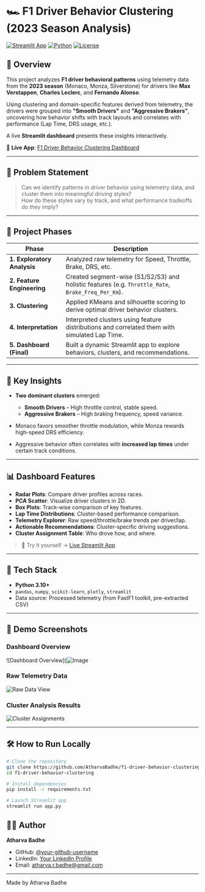 # 🏎️ F1 Driver Behavior Clustering (2023 Season Analysis)

[![Streamlit App](https://img.shields.io/badge/Live-Dashboard-0099ff?logo=streamlit)](https://f1-driver-behavior-clustering-vjf8dmpwzoheuk4dwpm5hl.streamlit.app/)
[![Python](https://img.shields.io/badge/Python-3.10+-blue.svg)](https://www.python.org/)
[![License](https://img.shields.io/badge/license-MIT-green)](LICENSE)

## 🚀 Overview

This project analyzes **F1 driver behavioral patterns** using telemetry data from the **2023 season** (Monaco, Monza, Silverstone) for drivers like **Max Verstappen**, **Charles Leclerc**, and **Fernando Alonso**.

Using clustering and domain-specific features derived from telemetry, the drivers were grouped into **"Smooth Drivers"** and **"Aggressive Brakers"**, uncovering how behavior shifts with track layouts and correlates with performance (Lap Time, DRS usage, etc.).

A live **Streamlit dashboard** presents these insights interactively.

🔗 **Live App**: [F1 Driver Behavior Clustering Dashboard](https://f1-driver-behavior-clustering-vjf8dmpwzoheuk4dwpm5hl.streamlit.app/)

---

## 🎯 Problem Statement

> Can we identify patterns in driver behavior using telemetry data, and cluster them into meaningful driving styles?  
> How do these styles vary by track, and what performance tradeoffs do they imply?

---

## 📌 Project Phases

| Phase | Description |
|-------|-------------|
| **1. Exploratory Analysis** | Analyzed raw telemetry for Speed, Throttle, Brake, DRS, etc. |
| **2. Feature Engineering** | Created segment-wise (S1/S2/S3) and holistic features (e.g. `Throttle_Rate`, `Brake_Freq_Per_Km`). |
| **3. Clustering** | Applied KMeans and silhouette scoring to derive optimal driver behavior clusters. |
| **4. Interpretation** | Interpreted clusters using feature distributions and correlated them with simulated Lap Time. |
| **5. Dashboard (Final)** | Built a dynamic Streamlit app to explore behaviors, clusters, and recommendations.

---

## 🧠 Key Insights

- **Two dominant clusters** emerged:  
  - **Smooth Drivers** – High throttle control, stable speed.
  - **Aggressive Brakers** – High braking frequency, speed variance.
  
- Monaco favors smoother throttle modulation, while Monza rewards high-speed DRS efficiency.

- Aggressive behavior often correlates with **increased lap times** under certain track conditions.

---

## 📊 Dashboard Features

- **Radar Plots**: Compare driver profiles across races.
- **PCA Scatter**: Visualize driver clusters in 2D.
- **Box Plots**: Track-wise comparison of key features.
- **Lap Time Distributions**: Cluster-based performance comparison.
- **Telemetry Explorer**: Raw speed/throttle/brake trends per driver/lap.
- **Actionable Recommendations**: Cluster-specific driving suggestions.
- **Cluster Assignment Table**: Who drove how, and where.

> 📍 Try it yourself → [Live Streamlit App](https://f1-driver-behavior-clustering-vjf8dmpwzoheuk4dwpm5hl.streamlit.app/)

---

## 🧰 Tech Stack

- **Python 3.10+**
- `pandas`, `numpy`, `scikit-learn`, `plotly`, `streamlit`
- Data source: Processed telemetry (from FastF1 toolkit, pre-extracted CSV)

---

## 📸 Demo Screenshots

### Dashboard Overview
![Dashboard Overview](![Image](https://github.com/user-attachments/assets/f4eb60ea-4a3a-4cc9-ac36-2a6854a0974e)

### Raw Telemetry Data
![Raw Data View](![Image](https://github.com/user-attachments/assets/defdc249-ba90-4607-a06a-ae544dbcda8c))

### Cluster Analysis Results
![Cluster Assignments](![Image](https://github.com/user-attachments/assets/11617442-5ef9-4ac4-add9-f9a9c93970d1))

---

## 🛠️ How to Run Locally

```bash
# Clone the repository
git clone https://github.com/AtharvaBadhe/f1-driver-behavior-clustering.git
cd f1-driver-behavior-clustering

# Install dependencies
pip install -r requirements.txt

# Launch Streamlit app
streamlit run app.py

```
## 👨‍💻 Author

**Atharva Badhe**
- GitHub: [@your-github-username]((https://github.com/AtharvaBadhe))
- LinkedIn: [Your LinkedIn Profile]((https://www.linkedin.com/in/atharva-badhe/))
- Email: atharva.r.badhe@gmail.com

---

Made by Atharva Badhe
